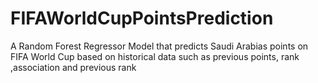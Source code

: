 # FIFAWorldCupPointsPrediction
A Random Forest Regressor Model that predicts Saudi Arabias points on FIFA World Cup based on historical data such as previous points, rank ,association and previous rank
